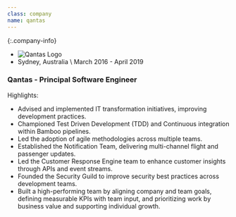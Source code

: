 ```yaml
---
class: company
name: qantas
---
```

{:.company-info}
- ![Qantas Logo](images/qantas.png)
- Sydney, Australia \\
March 2016 - April 2019

### Qantas - Principal Software Engineer
Highlights:
*   Advised and implemented IT transformation initiatives, improving development practices.
*   Championed Test Driven Development (TDD) and Continuous integration within Bamboo pipelines.
*   Led the adoption of agile methodologies across multiple teams.
*   Established the Notification Team, delivering multi-channel flight and passenger updates.
*   Led the Customer Response Engine team to enhance customer insights through APIs and event streams.
*   Founded the Security Guild to improve security best practices across development teams.
*   Built a high-performing team by aligning company and team goals, defining measurable KPIs with team input, and prioritizing work by business value and supporting individual growth.
